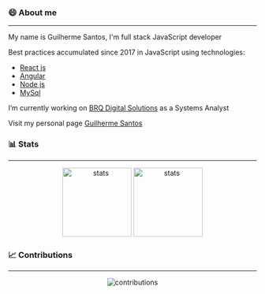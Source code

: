 ### 😄 About me 
---
  <div>
    <p>My name is Guilherme Santos, I'm full stack JavaScript developer</p>
    <p>Best practices accumulated since 2017 in JavaScript using technologies:</p>
    <ul>
      <li><a href="https://reactjs.org/">React js</a></li>
      <li><a href="https://angular.io/">Angular</a></li>
      <li><a href="https://nodejs.org/">Node js</a></li>
      <li><a href="https://www.mysql.com/">MySql</a></li>
    </ul>
    <p>I’m currently working on <a href="https://www.brq.com/">BRQ Digital Solutions</a> as a Systems Analyst</p>
  <p>Visit my personal page <a href="https://guilherme-ferreira2107.github.io/">Guilherme Santos</a></p>
  </div>


### 📊 Stats
---
<p align="center">
  <img src="https://github-readme-stats.vercel.app/api?username=Guilherme-Ferreira2107&show_icons=true&theme=tokyonight" height="140px" alt="stats"/>
  <img src="https://github-readme-stats.vercel.app/api/top-langs/?username=Guilherme-Ferreira2107&layout=compact&theme=tokyonight" height="140px" alt="stats" />
</p>

### 📈 Contributions
---

<p align="center">
  <img src="https://activity-graph.herokuapp.com/graph?username=Guilherme-Ferreira2107&theme=react-dark" alt="contributions" />
</p>
